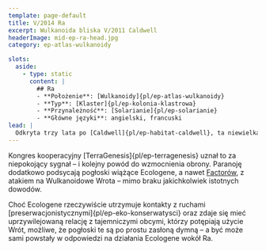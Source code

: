 ```yaml
---
template: page-default
title: V/2014 Ra
excerpt: Wulkanoida bliska V/2011 Caldwell
headerImage: mid-ep-ra-head.jpg
category: ep-atlas-wulkanoidy

slots:
  aside:
    - type: static
      content: |
        ## Ra
        - **Położenie**: [Wulkanoidy]{pl/ep-atlas-wulkanoidy}
        - **Typ**: [Klaster]{pl/ep-kolonia-klastrowa}
        - **Przynależność**: [Solarianie]{pl/ep-solarianie}
        - **Główne języki**: angielski, francuski
lead: |
  Odkryta trzy lata po [Caldwell]{pl/ep-habitat-caldwell}, ta niewielka asteroida nie wyróżnia się niczym szczególnym, poza swoim bliskim położeniem względem Wulkanoidowych [Wrót](#). [Ecologene]{pl/ep-ecologene} jest w trakcie wydrążania Ra, z zamiarem przekształcenia go w [bańkę Cole’a]{pl/ep-banka-colea}.
---
```

Kongres kooperacyjny [TerraGenesis]{pl/ep-terragenesis} uznał to za niepokojący sygnał – i kolejny powód do wzmocnienia obrony. Paranoję dodatkowo podsycają pogłoski wiążące Ecologene, a nawet [Factorów](#), z atakiem na Wulkanoidowe Wrota – mimo braku jakichkolwiek istotnych dowodów.

Choć Ecologene rzeczywiście utrzymuje kontakty z ruchami [preserwacjonistycznymi]{pl/ep-eko-konserwatysci} oraz zdaje się mieć uprzywilejowaną relację z tajemniczymi obcymi, którzy potępiają użycie Wrót, możliwe, że pogłoski te są po prostu zasłoną dymną – a być może sami powstały w odpowiedzi na działania Ecologene wokół Ra.
